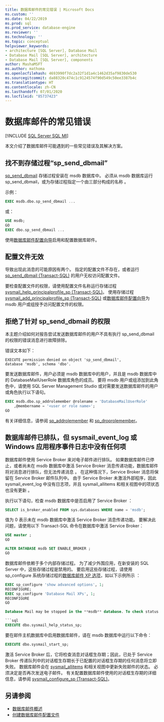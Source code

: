 ```yaml
---
title: 数据库邮件的常见错误 | Microsoft Docs
ms.custom: ''
ms.date: 04/22/2019
ms.prod: sql
ms.prod_service: database-engine
ms.reviewer: ''
ms.technology: ''
ms.topic: conceptual
helpviewer_keywords:
- architecture [SQL Server], Database Mail
- Database Mail [SQL Server], architecture
- Database Mail [SQL Server], components
author: MashaMSFT
ms.author: mathoma
ms.openlocfilehash: 4693990f7dc2a32f1d1a4c1462d35af9830de530
ms.sourcegitcommit: da88320c474c1c9124574f90d549c50ee3387b4c
ms.translationtype: HT
ms.contentlocale: zh-CN
ms.lasthandoff: 07/01/2020
ms.locfileid: "85737423"
---
```

# <a name="common-errors-with-database-mail"></a>数据库邮件的常见错误 
[!INCLUDE [SQL Server SQL MI](../../includes/applies-to-version/sql-asdbmi.md)]

本文介绍了数据库邮件可能遇到的一些常见错误及其解决方案。

## <a name="could-not-find-stored-procedure-sp_send_dbmail"></a>找不到存储过程“sp_send_dbmail”
[sp_send_dbmail](../system-stored-procedures/sp-send-dbmail-transact-sql.md) 存储过程安装在 msdb 数据库中。 必须从 msdb 数据库运行 sp_send_dbmail，或为存储过程指定一个由三部分构成的名称  。

示例：
```sql
EXEC msdb.dbo.sp_send_dbmail ...
```

或：

```sql
USE msdb;
GO
EXEC dbo.sp_send_dbmail ...
```

使用[数据库邮件配置向导](configure-database-mail.md)启用和配置数据库邮件。

## <a name="profile-not-valid"></a>配置文件无效
导致出现此消息的可能原因有两个。 指定的配置文件不存在，或者运行 [sp_send_dbmail (Transact-SQL)](../system-stored-procedures/sp-send-dbmail-transact-sql.md) 的用户无权访问配置文件。

要检查配置文件的权限，请使用配置文件名称运行存储过程 [sysmail_help_principalprofile_sp (Transact-SQL)](../system-stored-procedures/sysmail-help-principalprofile-sp-transact-sql.md)。 使用存储过程 [sysmail_add_principalprofile_sp (Transact-SQL)](../system-stored-procedures/sysmail-help-principalprofile-sp-transact-sql.md) 或[数据库邮件配置向导](configure-database-mail.md)为 msdb 用户或组授予访问配置文件的权限。

## <a name="permission-denied-on-sp_send_dbmail"></a>拒绝了针对 sp_send_dbmail 的权限

本主题介绍如何对报告尝试发送数据库邮件的用户不具有执行 sp_send_dbmail 的权限的错误消息进行故障排除。

错误文本如下：

```
EXECUTE permission denied on object 'sp_send_dbmail', 
database 'msdb', schema 'dbo'.
```

要发送数据库邮件，用户必须是 msdb 数据库中的用户，并且是 msdb 数据库中的 DatabaseMailUserRole 数据库角色的成员。 要将 msdb 用户或组添加到此角色中，请使用 SQL Server Management Studio 或对需要发送数据库邮件的用户或角色执行以下语句。

```sql
EXEC msdb.dbo.sp_addrolemember @rolename = 'DatabaseMailUserRole'
    ,@membername = '<user or role name>';
GO
```
有关详细信息，请参阅 [sp_addrolemember](../system-stored-procedures/sp-addrolemember-transact-sql.md) 和 [sp_droprolemember](../system-stored-procedures/sp-droprolemember-transact-sql.md)。

## <a name="database-mail-queued-no-entries-in-sysmail_event_log-or-windows-application-event-log"></a>数据库邮件已排队，但 sysmail_event_log 或 Windows 应用程序事件日志中没有任何项 

数据库邮件使用 Service Broker 来对电子邮件进行排队。 如果数据库邮件已停止，或者尚未在 msdb 数据库中激活 Service Broker 消息传递功能，数据库邮件将对消息进行排队，但无法传递消息  。 在这种情况下，Service Broker 消息将保留在 Service Broker 邮件队列中。 由于 Service Broker 未激活外部程序，因此 sysmail_event_log 中没有日志项，并且 sysmail_allitems 和相关视图中的项状态也没有更新   。

执行以下语句，检查 msdb 数据库中是否启用了 Service Broker  ：

```sql
SELECT is_broker_enabled FROM sys.databases WHERE name = 'msdb';
```

值为 0 表示未在 msdb 数据库中激活 Service Broker 消息传递功能。 要解决此问题，请使用以下 Transact-SQL 命令在数据库中激活 Service Broker：

```sql
USE master ;
GO

ALTER DATABASE msdb SET ENABLE_BROKER ;
GO
``` 

数据库邮件依赖于多个内部存储过程。 为了减少外围应用，在新安装的 SQL Server 中，这些存储过程是禁用的。 要启用这些存储过程，请使用 sp_configure 系统存储过程的[数据库邮件 XP 选项](../../database-engine/configure-windows/database-mail-xps-server-configuration-option.md)，如以下示例所示  ：

```sql
EXEC sp_configure 'show advanced options', 1;  
RECONFIGURE;
EXEC sp_configure 'Database Mail XPs', 1;  
RECONFIGURE  
GO  

Database Mail may be stopped in the **msdb** database. To check status of Database Mail, execute the following statement:

```sql
EXECUTE dbo.sysmail_help_status_sp;
```

要在邮件主机数据库中启用数据库邮件，请在 msdb 数据库中运行以下命令：

```sql
EXECUTE dbo.sysmail_start_sp;
```

激活 Service Broker 后，它将检查消息对话框生存期；因此，已处于 Service Broker 传递队列中的对话框生存期长于已配置的对话框生存期的任何消息将立即失败。 数据库邮件会在 [sysmail_allitems](../system-catalog-views/sysmail-allitems-transact-sql.md) 和相关视图中更新失败邮件的状态。 必须决定是否再次发送电子邮件。 有关配置数据库邮件使用的对话框生存期的详细信息，请参阅 [sysmail_configure_sp (Transact-SQL)](../system-stored-procedures/sysmail-configure-sp-transact-sql.md)。



##  <a name="see-also"></a><a name="RelatedContent"></a> 另请参阅
  
-  [数据库邮件概述](database-mail.md)
-  [创建数据库邮件配置文件](create-a-database-mail-profile.md)
  
  
